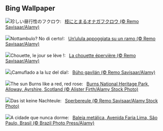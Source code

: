 ## Bing Wallpaper
![](https://www.bing.com/th?id=OHR.HawkOwl_JA-JP5530639554_UHD.jpg&w=1000)珍しい昼行性のフクロウ:&nbsp;&ensp;[枝にとまるオナガフクロウ (© Remo Savisaar/Alamy)](https://www.bing.com/th?id=OHR.HawkOwl_JA-JP5530639554_UHD.jpg)
<br><br/>
![](https://www.bing.com/th?id=OHR.HawkOwl_IT-IT8168664237_UHD.jpg&w=1000)Nottambulo? No di certo!:&nbsp;&ensp;[Un’ulula appoggiata su un ramo (© Remo Savisaar/Alamy)](https://www.bing.com/th?id=OHR.HawkOwl_IT-IT8168664237_UHD.jpg)
<br><br/>
![](https://www.bing.com/th?id=OHR.HawkOwl_FR-FR1707000792_UHD.jpg&w=1000)Chouette, le jour se lève !:&nbsp;&ensp;[La chouette épervière (© Remo Savisaar/Alamy)](https://www.bing.com/th?id=OHR.HawkOwl_FR-FR1707000792_UHD.jpg)
<br><br/>
![](https://www.bing.com/th?id=OHR.HawkOwl_ES-ES0489194970_UHD.jpg&w=1000)¡Camuflado a la luz del día!:&nbsp;&ensp;[Búho gavilán (© Remo Savisaar/Alamy)](https://www.bing.com/th?id=OHR.HawkOwl_ES-ES0489194970_UHD.jpg)
<br><br/>
![](https://www.bing.com/th?id=OHR.BurnsNightAlloway_EN-GB4165452223_UHD.jpg&w=1000)The sun Burns like a red, red rose:&nbsp;&ensp;[Burns National Heritage Park, Alloway, Ayrshire, Scotland (© Alister Firth/Alamy Stock Photo)](https://www.bing.com/th?id=OHR.BurnsNightAlloway_EN-GB4165452223_UHD.jpg)
<br><br/>
![](https://www.bing.com/th?id=OHR.HawkOwl_DE-DE8185827416_UHD.jpg&w=1000)Das ist keine Nachteule:&nbsp;&ensp;[Sperbereule (© Remo Savisaar/Alamy Stock Photo)](https://www.bing.com/th?id=OHR.HawkOwl_DE-DE8185827416_UHD.jpg)
<br><br/>
![](https://www.bing.com/th?id=OHR.FundacaodaCapital_PT-BR3549565256_UHD.jpg&w=1000)A cidade que nunca dorme:&nbsp;&ensp;[Baleia metálica, Avenida Faria Lima, São Paulo, Brasil (© Brazil Photo Press/Alamy)](https://www.bing.com/th?id=OHR.FundacaodaCapital_PT-BR3549565256_UHD.jpg)
<br><br/>
